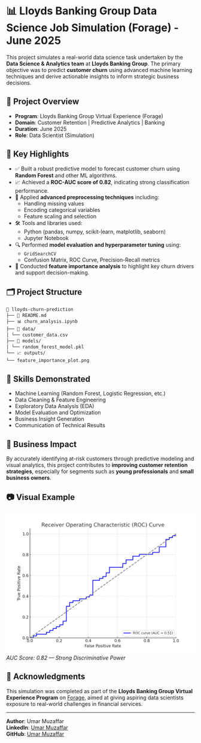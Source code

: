 # 📊 Lloyds Banking Group Data Science Job Simulation (Forage) - June 2025

This project simulates a real-world data science task undertaken by the **Data Science & Analytics team** at **Lloyds Banking Group**. The primary objective was to predict **customer churn** using advanced machine learning techniques and derive actionable insights to inform strategic business decisions.

## 🚀 Project Overview

- **Program**: Lloyds Banking Group Virtual Experience (Forage)
- **Domain**: Customer Retention | Predictive Analytics | Banking
- **Duration**: June 2025
- **Role**: Data Scientist (Simulation)

## 🧠 Key Highlights

- ✅ Built a robust predictive model to forecast customer churn using **Random Forest** and other ML algorithms.
- 📈 Achieved a **ROC-AUC score of 0.82**, indicating strong classification performance.
- 🧹 Applied **advanced preprocessing techniques** including:
  - Handling missing values
  - Encoding categorical variables
  - Feature scaling and selection
- 🛠️ Tools and libraries used:
  - Python (pandas, numpy, scikit-learn, matplotlib, seaborn)
  - Jupyter Notebook
- 🔍 Performed **model evaluation and hyperparameter tuning** using:
  - `GridSearchCV`
  - Confusion Matrix, ROC Curve, Precision-Recall metrics
- 🔎 Conducted **feature importance analysis** to highlight key churn drivers and support decision-making.
  
## 🗂️ Project Structure
```
📁 lloyds-churn-prediction
├── 📄 README.md
├── 📊 churn_analysis.ipynb
├── 📁 data/
│ └── customer_data.csv
├── 📁 models/
│ └── random_forest_model.pkl
└── 📈 outputs/
└── feature_importance_plot.png
```

## 📌 Skills Demonstrated

- Machine Learning (Random Forest, Logistic Regression, etc.)
- Data Cleaning & Feature Engineering
- Exploratory Data Analysis (EDA)
- Model Evaluation and Optimization
- Business Insight Generation
- Communication of Technical Results

## 📣 Business Impact

By accurately identifying at-risk customers through predictive modeling and visual analytics, this project contributes to **improving customer retention strategies**, especially for segments such as **young professionals** and **small business owners**.

## 📷 Visual Example

![ROC Curve](https://github.com/SYEDUMAR246/Llyods-Banking-Group-Customer-Churn-Data-Science/blob/main/roc_curve.png)  
*AUC Score: 0.82 — Strong Discriminative Power*

## 🧾 Acknowledgments

This simulation was completed as part of the **Lloyds Banking Group Virtual Experience Program** on [Forage](https://www.theforage.com/), aimed at giving aspiring data scientists exposure to real-world challenges in financial services.

---

**Author**: Umar Muzaffar  
**LinkedIn**: [Umar Muzaffar](https://www.linkedin.com/in/umar-muzaffar-data-scientist/)  
**GitHub**: [Umar Muzaffar](https://github.com/SYEDUMAR246)

